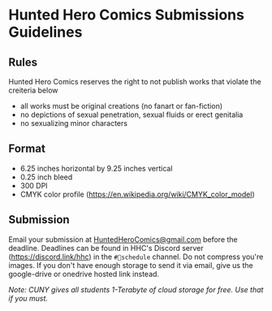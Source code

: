 # Hunted Hero Comics Submissions Guidelines

## Rules
Hunted Hero Comics reserves the right to not publish works that violate the creiteria below 

- all works must be original creations (no fanart or fan-fiction)
- no depictions of sexual penetration, sexual fluids or erect genitalia 
- no sexualizing minor characters

## Format
- 6.25 inches horizontal by 9.25 inches vertical
- 0.25 inch bleed
- 300 DPI
- CMYK color profile (https://en.wikipedia.org/wiki/CMYK_color_model)

## Submission
Email your submission at HuntedHeroComics@gmail.com before the deadline. Deadlines can be found in HHC's Discord server (https://discord.link/hhc) in the `#📆schedule` channel. Do not compress you're images. If you don't have enough storage to send it via email, give us the google-drive or onedrive hosted link instead.

*Note: CUNY gives all students 1-Terabyte of cloud storage for free. Use that if you must.*
